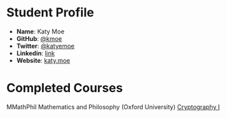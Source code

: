 # Student Profile

- **Name**: Katy Moe
- **GitHub**: [@kmoe](https://github.com/kmoe)
- **Twitter**: [@katyemoe](https://twitter.com/katyemoe)
- **Linkedin**: [link](https://uk.linkedin.com/in/katymoe)
- **Website**: [katy.moe](http://katy.moe/)

# Completed Courses

MMathPhil Mathematics and Philosophy (Oxford University)
[Cryptography I](https://www.coursera.org/course/crypto)
